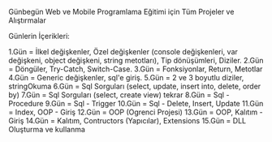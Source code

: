 Günbegün Web ve Mobile Programlama Eğitimi için Tüm Projeler ve Alıştırmalar

Günlerin İçerikleri:

1.Gün   =  İlkel değişkenler, Özel değişkenler (console değişkenleri, var değişkeni, object değişkeni, string metotları), Tip dönüşümleri, Diziler.
2.Gün   =  Döngüler, Try-Catch, Switch-Case.
3.Gün   =  Fonksiyonlar, Return, Metotlar
4.Gün   =  Generic değişkenler, sql'e giriş.
5.Gün   =  2 ve 3 boyutlu diziler, stringOkuma
6.Gün   =  Sql Sorguları (select, update, insert into, delete, order by)
7.Gün   =  Sql Sorguları (select, create view) tekrar
8.Gün   =  Sql - Procedure
9.Gün   =  Sql - Trigger
10.Gün  = Sql - Delete, Insert, Update
11.Gün  = Index, OOP - Giriş
12.Gün  = OOP (Ogrenci Projesi)
13.Gün  = OOP, Kalıtım - Giriş
14.Gün  = Kalıtım, Contructors (Yapıcılar), Extensions
15.Gün  = DLL Oluşturma ve kullanma
